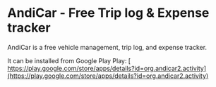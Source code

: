 # AndiCar - Free Trip log & Expense tracker

AndiCar is a free vehicle management, trip log, and expense tracker.

It can be installed from Google Play Play: [ https://play.google.com/store/apps/details?id=org.andicar2.activity](https://play.google.com/store/apps/details?id=org.andicar2.activity)


